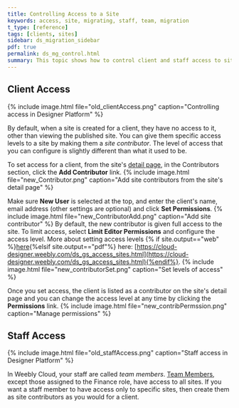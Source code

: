 ```yaml
---
title: Controlling Access to a Site
keywords: access, site, migrating, staff, team, migration
t_type: [reference]
tags: [clients, sites]
sidebar: ds_migration_sidebar
pdf: true
permalink: ds_mg_control.html
summary: This topic shows how to control client and staff access to sites.
---
```

## Client Access
{% include image.html file="old_clientAccess.png" caption="Controlling access in Designer Platform" %}

By default, when a site is created for a client, they have no access to it, other than viewing the published site. You can give them specific access levels to a site by making them a *site contributor*. The level of access that you can configure is slightly different than what it used to be.

To set access for a client, from the site's [detail page](ds_mg_sites.html#site_detail), in the Contributors section, click the **Add Contributor** link. 
{% include image.html file="new_Contributor.png" caption="Add site contributors from the site's detail page" %}

Make sure **New User** is selected at the top, and enter the client's name, email address (other settings are optional) and click **Set Permissions**.
{% include image.html file="new_ContributorAdd.png" caption="Add site contributor" %}
By default, the new contributor is given full access to the site. To limit access, select **Limit Editor Permissions** and configure the access level. More about setting access levels {% if site.output=="web" %}[here](ds_gs_access_sites.html){%elsif site.output=="pdf"%}
here: [https://cloud-designer.weebly.com/ds_gs_access_sites.html](https://cloud-designer.weebly.com/ds_gs_access_sites.html){%endif%}.
{% include image.html file="new_contributorSet.png" caption="Set levels of access" %}

Once you set access, the client is listed as a contributor on the site's detail page and you can change the access level at any time by clicking the **Permissions** link.
{% include image.html file="new_contribPermssion.png" caption="Manage permissions" %}

## Staff Access
{% include image.html file="old_staffAccess.png" caption="Staff access in Designer Platform" %}

In Weebly Cloud, your staff are called *team members*. [Team Members](ds_mg_staff.html), except those assigned to the Finance role, have access to all sites. If you want a staff member to have access only to specific sites, then create them as site contributors as you would for a client.

